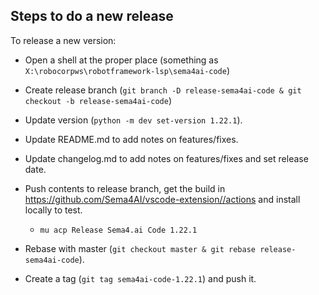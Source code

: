 Steps to do a new release
--------------------------

To release a new version:

- Open a shell at the proper place (something as `X:\robocorpws\robotframework-lsp\sema4ai-code`)

- Create release branch (`git branch -D release-sema4ai-code & git checkout -b release-sema4ai-code`)

- Update version (`python -m dev set-version 1.22.1`).

- Update README.md to add notes on features/fixes.

- Update changelog.md to add notes on features/fixes and set release date.

- Push contents to release branch, get the build in https://github.com/Sema4AI/vscode-extension//actions and install locally to test.
  - `mu acp Release Sema4.ai Code 1.22.1`

- Rebase with master (`git checkout master & git rebase release-sema4ai-code`).

- Create a tag (`git tag sema4ai-code-1.22.1`) and push it.
